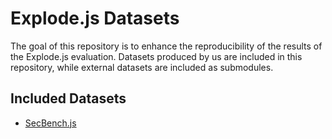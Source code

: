 # Explode.js Datasets

The goal of this repository is to enhance the reproducibility of the results
of the Explode.js evaluation. Datasets produced by us are included in this
repository, while external datasets are included as submodules.

## Included Datasets

- [SecBench.js][secbench.js]

[secbench.js]: https://github.com/cristianstaicu/SecBench.js.git
